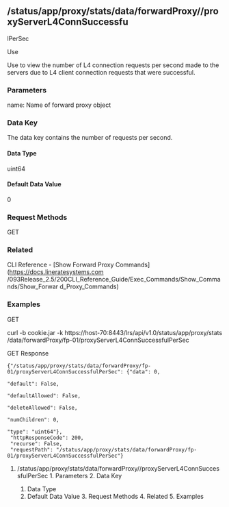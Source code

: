 ## /status/app/proxy/stats/data/forwardProxy/<name>/proxyServerL4ConnSuccessfu
lPerSec

Use

Use to view the number of L4 connection requests per second made to the
servers due to L4 client connection requests that were successful.

### Parameters

name: Name of forward proxy object

### Data Key

The data key contains the number of requests per second.

#### Data Type

uint64

#### Default Data Value

0

### Request Methods

GET

### Related

CLI Reference - [Show Forward Proxy Commands](https://docs.lineratesystems.com
/093Release_2.5/200CLI_Reference_Guide/Exec_Commands/Show_Commands/Show_Forwar
d_Proxy_Commands)

### Examples

GET

curl -b cookie.jar -k https://host-70:8443/lrs/api/v1.0/status/app/proxy/stats
/data/forwardProxy/fp-01/proxyServerL4ConnSuccessfulPerSec

GET Response

    
    {"/status/app/proxy/stats/data/forwardProxy/fp-01/proxyServerL4ConnSuccessfulPerSec": {"data": 0,
                                                                                            "default": False,
                                                                                            "defaultAllowed": False,
                                                                                            "deleteAllowed": False,
                                                                                            "numChildren": 0,
                                                                                            "type": "uint64"},
     "httpResponseCode": 200,
     "recurse": False,
     "requestPath": "/status/app/proxy/stats/data/forwardProxy/fp-01/proxyServerL4ConnSuccessfulPerSec"}
    

  1. /status/app/proxy/stats/data/forwardProxy/<name>/proxyServerL4ConnSuccessfulPerSec
    1. Parameters
    2. Data Key
      1. Data Type
      2. Default Data Value
    3. Request Methods
    4. Related
    5. Examples

